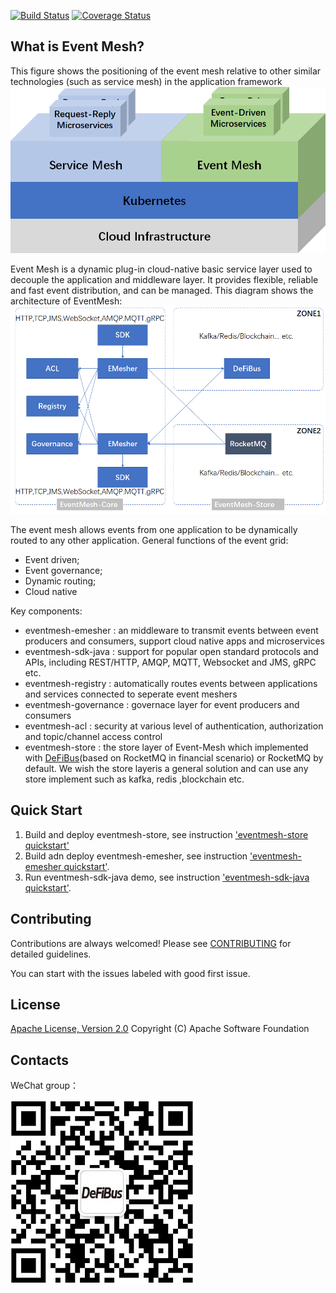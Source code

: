 [![Build Status](https://www.travis-ci.org/WeBankFinTech/DeFiBus.svg?branch=master)](https://www.travis-ci.org/WeBankFinTech/EventMesh) [![Coverage Status](https://coveralls.io/repos/github/WeBankFinTech/DeFiBus/badge.svg?branch=master)](https://coveralls.io/github/WeBankFinTech/EventMesh?branch=master)

## What is Event Mesh?
This figure shows the positioning of the event mesh relative to other similar technologies (such as service mesh) in the application framework
![architecture1](docs/images/eventmesh-define.png)

Event Mesh is a dynamic plug-in cloud-native basic service layer used to decouple the application and middleware layer. It provides flexible, reliable and fast event distribution, and can be managed.
This diagram shows the architecture of EventMesh:
![architecture2](docs/images/eventmesh-arch.png)

The event mesh allows events from one application to be dynamically routed to any other application.
General functions of the event grid:
* Event driven;
* Event governance;
* Dynamic routing;
* Cloud native

Key components:
* eventmesh-emesher : an middleware to transmit events between event producers and consumers, support cloud native apps and microservices
* eventmesh-sdk-java : support for popular open standard protocols and APIs, including REST/HTTP, AMQP, MQTT, Websocket and JMS, gRPC etc.
* eventmesh-registry : automatically routes events between applications and services connected to seperate event meshers
* eventmesh-governance : governace layer for event producers and consumers
* eventmesh-acl : security at various level of authentication, authorization and topic/channel access control
* eventmesh-store : the store layer of Event-Mesh which implemented with [DeFiBus](https://github.com/WeBankFinTech/DeFiBus)(based on RocketMQ in financial scenario) or RocketMQ by default. We wish the store layeris a general solution and can use any store implement such as kafka, redis ,blockchain etc.

## Quick Start
1. Build and deploy eventmesh-store, see instruction ['eventmesh-store quickstart'](docs/en/instructions/eventmesh-store-quickstart.md) 
2. Build adn deploy eventmesh-emesher, see instruction ['eventmesh-emesher quickstart'](docs/en/instructions/eventmesh-emesher-quickstart.md).
3. Run eventmesh-sdk-java demo, see instruction ['eventmesh-sdk-java quickstart'](docs/en/instructions/eventmesh-sdk-java-quickstart.md). 

## Contributing
Contributions are always welcomed! Please see [CONTRIBUTING](CONTRIBUTING.md) for detailed guidelines.

You can start with the issues labeled with good first issue.

## License
[Apache License, Version 2.0](http://www.apache.org/licenses/LICENSE-2.0.html) Copyright (C) Apache Software Foundation

## Contacts
WeChat group：

![wechat_qr](./docs/images/mesh-helper.png)


